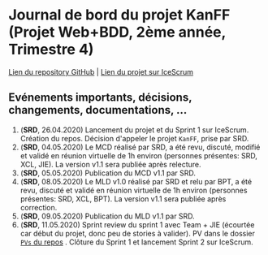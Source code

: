 # Journal de bord du projet KanFF (Projet Web+BDD, 2ème année, Trimestre 4)
[Lien du repository GitHub](https://github.com/samuelroland/KanFF) | [Lien du projet sur IceScrum](https://cloud.icescrum.com/p/PWB2AGDC)

## Evénements importants, décisions, changements, documentations, ...
1. (__SRD__, 26.04.2020) Lancement du projet et du Sprint 1 sur IceScrum. Création du repos. Décision d'appeler le projet `KanFF`, prise par SRD.
1. (__SRD__, 04.05.2020) Le MCD réalisé par SRD, a été revu, discuté, modifié et validé en réunion virtuelle de 1h environ (personnes présentes: SRD, XCL, JIE). La version v1.1 sera publiée après relecture.
1. (__SRD__, 05.05.2020) Publication du MCD v1.1 par SRD.
1. (__SRD__, 08.05.2020) Le MLD v1.0 réalisé par SRD et relu par BPT, a été revu, discuté et validé en réunion virtuelle de 1h environ (personnes présentes: SRD, XCL, BPT). La version v1.1 sera publiée après correction.
1. (__SRD__, 09.05.2020) Publication du MLD v1.1 par SRD.
1. (__SRD__, 11.05.2020) Sprint review du sprint 1 avec Team + JIE (écourtée car début du projet, donc peu de stories à valider). PV dans le dossier [`PVs` du repos](https://github.com/samuelroland/KanFF/tree/master/PVs) . Clôture du Sprint 1 et lancement Sprint 2 sur IceScrum.

